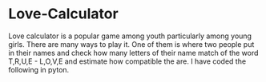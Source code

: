 # Love-Calculator
Love calculator is a popular game among youth particularly among young girls. There are many ways to play it. One of them is where two people put in their names and check how many
letters of their name match of the word T,R,U,E - L,O,V,E and estimate how compatible the are. I have coded the following in pyton. 
